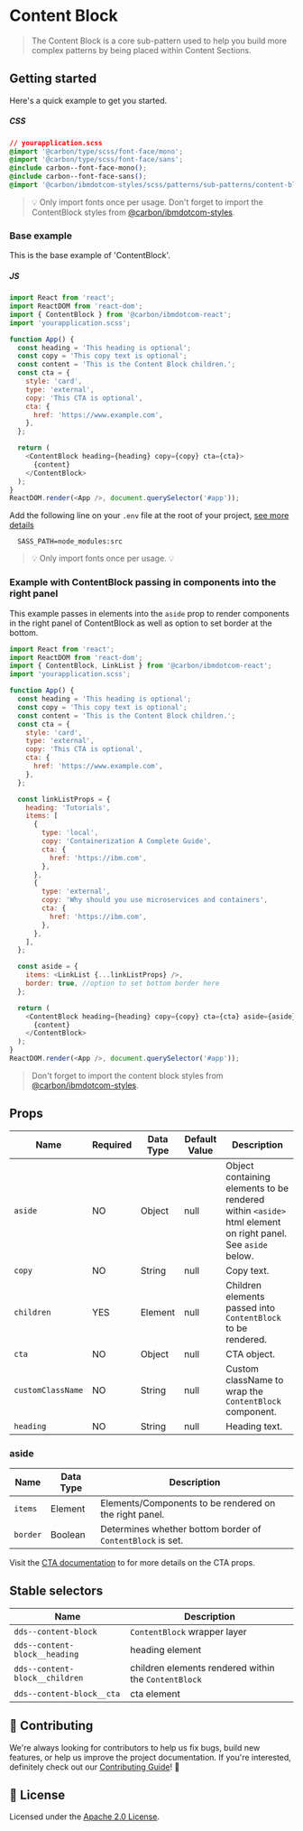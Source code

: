 # Content Block

> The Content Block is a core sub-pattern used to help you build more complex
> patterns by being placed within Content Sections.

## Getting started

Here's a quick example to get you started.

##### CSS

```css
// yourapplication.scss
@import '@carbon/type/scss/font-face/mono';
@import '@carbon/type/scss/font-face/sans';
@include carbon--font-face-mono();
@include carbon--font-face-sans();
@import '@carbon/ibmdotcom-styles/scss/patterns/sub-patterns/content-block/_content-block.scss';
```

> 💡 Only import fonts once per usage. Don't forget to import the ContentBlock
> styles from
> [@carbon/ibmdotcom-styles](https://github.com/carbon-design-system/ibm-dotcom-library/blob/master/packages/styles).

### Base example

This is the base example of 'ContentBlock'.

##### JS

```javascript
import React from 'react';
import ReactDOM from 'react-dom';
import { ContentBlock } from '@carbon/ibmdotcom-react';
import 'yourapplication.scss';

function App() {
  const heading = 'This heading is optional';
  const copy = 'This copy text is optional';
  const content = 'This is the Content Block children.';
  const cta = {
    style: 'card',
    type: 'external',
    copy: 'This CTA is optional',
    cta: {
      href: 'https://www.example.com',
    },
  };

  return (
    <ContentBlock heading={heading} copy={copy} cta={cta}>
      {content}
    </ContentBlock>
  );
}
ReactDOM.render(<App />, document.querySelector('#app'));
```

Add the following line on your `.env` file at the root of your project,
[see more details](https://github.com/carbon-design-system/ibm-dotcom-library/tree/master/packages/styles#usage)

```
  SASS_PATH=node_modules:src
```

> 💡 Only import fonts once per usage. 💡

### Example with ContentBlock passing in components into the right panel

This example passes in elements into the `aside` prop to render components in
the right panel of ContentBlock as well as option to set border at the bottom.

```javascript
import React from 'react';
import ReactDOM from 'react-dom';
import { ContentBlock, LinkList } from '@carbon/ibmdotcom-react';
import 'yourapplication.scss';

function App() {
  const heading = 'This heading is optional';
  const copy = 'This copy text is optional';
  const content = 'This is the Content Block children.';
  const cta = {
    style: 'card',
    type: 'external',
    copy: 'This CTA is optional',
    cta: {
      href: 'https://www.example.com',
    },
  };

  const linkListProps = {
    heading: 'Tutorials',
    items: [
      {
        type: 'local',
        copy: 'Containerization A Complete Guide',
        cta: {
          href: 'https://ibm.com',
        },
      },
      {
        type: 'external',
        copy: 'Why should you use microservices and containers',
        cta: {
          href: 'https://ibm.com',
        },
      },
    ],
  };

  const aside = {
    items: <LinkList {...linkListProps} />,
    border: true, //option to set bottom border here
  };

  return (
    <ContentBlock heading={heading} copy={copy} cta={cta} aside={aside}>
      {content}
    </ContentBlock>
  );
}
ReactDOM.render(<App />, document.querySelector('#app'));
```

> Don't forget to import the content block styles from
> [@carbon/ibmdotcom-styles](https://github.com/carbon-design-system/ibm-dotcom-library/blob/master/packages/styles).

## Props

| Name              | Required | Data Type | Default Value | Description                                                                                                |
| ----------------- | -------- | --------- | ------------- | ---------------------------------------------------------------------------------------------------------- |
| `aside`           | NO       | Object    | null          | Object containing elements to be rendered within `<aside>` html element on right panel. See `aside` below. |
| `copy`            | NO       | String    | null          | Copy text.                                                                                                 |
| `children`        | YES      | Element   | null          | Children elements passed into `ContentBlock` to be rendered.                                               |
| `cta`             | NO       | Object    | null          | CTA object.                                                                                                |
| `customClassName` | NO       | String    | null          | Custom className to wrap the `ContentBlock` component.                                                     |
| `heading`         | NO       | String    | null          | Heading text.                                                                                              |

### aside

| Name     | Data Type | Description                                                |
| -------- | --------- | ---------------------------------------------------------- |
| `items`  | Element   | Elements/Components to be rendered on the right panel.     |
| `border` | Boolean   | Determines whether bottom border of `ContentBlock` is set. |

Visit the
[CTA documentation](https://ibmdotcom-react.mybluemix.net/?path=/story/components-cta--default)
to for more details on the CTA props.

## Stable selectors

| Name                           | Description                                          |
| ------------------------------ | ---------------------------------------------------- |
| `dds--content-block`           | `ContentBlock` wrapper layer                         |
| `dds--content-block__heading`  | heading element                                      |
| `dds--content-block__children` | children elements rendered within the `ContentBlock` |
| `dds--content-block__cta`      | cta element                                          |

## 🙌 Contributing

We're always looking for contributors to help us fix bugs, build new features,
or help us improve the project documentation. If you're interested, definitely
check out our
[Contributing Guide](https://github.com/carbon-design-system/ibm-dotcom-library/blob/master/.github/CONTRIBUTING.md)!
👀

## 📝 License

Licensed under the
[Apache 2.0 License](https://github.com/carbon-design-system/ibm-dotcom-library/blob/master/LICENSE).
